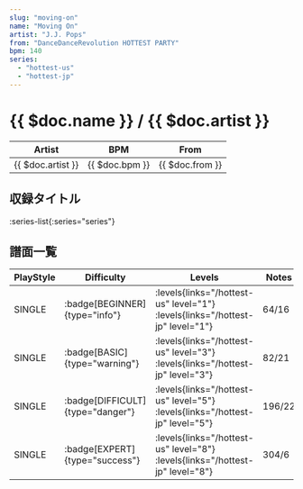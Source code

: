 ```yaml
---
slug: "moving-on"
name: "Moving On"
artist: "J.J. Pops"
from: "DanceDanceRevolution HOTTEST PARTY"
bpm: 140
series:
  - "hottest-us"
  - "hottest-jp"
---
```


# {{ $doc.name }} / {{ $doc.artist }}

|Artist|BPM|From|
|------|---|----|
|{{ $doc.artist }}|{{ $doc.bpm }}|{{ $doc.from }}|

## 収録タイトル

:series-list{:series="series"}

## 譜面一覧

|PlayStyle|Difficulty|Levels|Notes|Movie|
|---------|----------|------|-----|-----|
|SINGLE| :badge[BEGINNER]{type="info"}| :levels{links="/hottest-us" level="1"} :levels{links="/hottest-jp" level="1"}|64/16||
|SINGLE| :badge[BASIC]{type="warning"}| :levels{links="/hottest-us" level="3"} :levels{links="/hottest-jp" level="3"}|82/21||
|SINGLE| :badge[DIFFICULT]{type="danger"}| :levels{links="/hottest-us" level="5"} :levels{links="/hottest-jp" level="5"}|196/22||
|SINGLE| :badge[EXPERT]{type="success"}| :levels{links="/hottest-us" level="8"} :levels{links="/hottest-jp" level="8"}|304/6||
